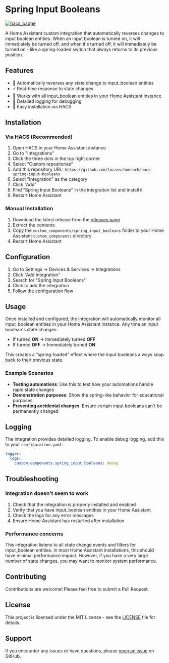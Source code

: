 # Spring Input Booleans

[![hacs_badge](https://img.shields.io/badge/HACS-Custom-orange.svg)](https://github.com/custom-components/hacs)

A Home Assistant custom integration that automatically reverses changes to input boolean entities. When an input boolean is turned on, it will immediately be turned off, and when it's turned off, it will immediately be turned on - like a spring-loaded switch that always returns to its previous position.

## Features

- 🔄 Automatically reverses any state change to input_boolean entities
- ⚡ Real-time response to state changes
- 🎯 Works with all input_boolean entities in your Home Assistant instance
- 📝 Detailed logging for debugging
- 🔧 Easy installation via HACS

## Installation

### Via HACS (Recommended)

1. Open HACS in your Home Assistant instance
2. Go to "Integrations"
3. Click the three dots in the top right corner
4. Select "Custom repositories"
5. Add this repository URL: `https://github.com/lucasschonrock/hacs-spring-input-booleans`
6. Select "Integration" as the category
7. Click "Add"
8. Find "Spring Input Booleans" in the integration list and install it
9. Restart Home Assistant

### Manual Installation

1. Download the latest release from the [releases page](https://github.com/lucasschonrock/hacs-spring-input-booleans/releases)
2. Extract the contents
3. Copy the `custom_components/spring_input_booleans` folder to your Home Assistant `custom_components` directory
4. Restart Home Assistant

## Configuration

1. Go to Settings → Devices & Services → Integrations
2. Click "Add Integration"
3. Search for "Spring Input Booleans"
4. Click to add the integration
5. Follow the configuration flow

## Usage

Once installed and configured, the integration will automatically monitor all input_boolean entities in your Home Assistant instance. Any time an input boolean's state changes:

- If turned **ON** → Immediately turned **OFF**
- If turned **OFF** → Immediately turned **ON**

This creates a "spring-loaded" effect where the input booleans always snap back to their previous state.

### Example Scenarios

- **Testing automations**: Use this to test how your automations handle rapid state changes
- **Demonstration purposes**: Show the spring-like behavior for educational purposes
- **Preventing accidental changes**: Ensure certain input booleans can't be permanently changed

## Logging

The integration provides detailed logging. To enable debug logging, add this to your `configuration.yaml`:

```yaml
logger:
  logs:
    custom_components.spring_input_booleans: debug
```

## Troubleshooting

### Integration doesn't seem to work

1. Check that the integration is properly installed and enabled
2. Verify that you have input_boolean entities in your Home Assistant
3. Check the logs for any error messages
4. Ensure Home Assistant has restarted after installation

### Performance concerns

This integration listens to all state change events and filters for input_boolean entities. In most Home Assistant installations, this should have minimal performance impact. However, if you have a very large number of state changes, you may want to monitor system performance.

## Contributing

Contributions are welcome! Please feel free to submit a Pull Request.

## License

This project is licensed under the MIT License - see the [LICENSE](LICENSE) file for details.

## Support

If you encounter any issues or have questions, please [open an issue](https://github.com/lucasschonrock/hacs-spring-input-booleans/issues) on GitHub.